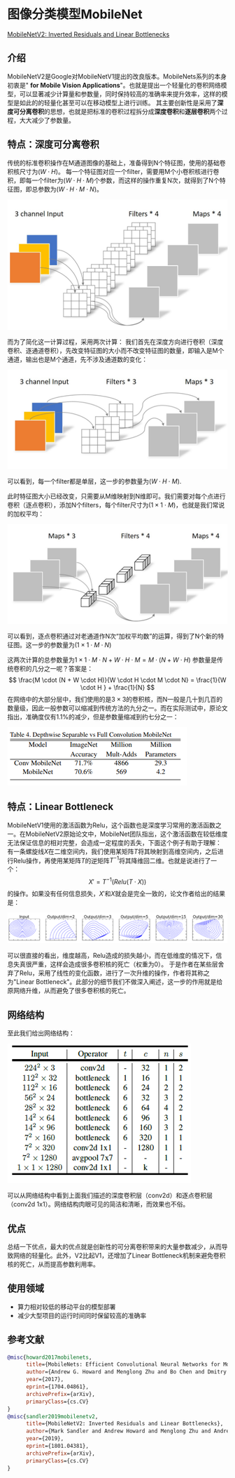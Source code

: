 # 图像分类模型MobileNet



[MobileNetV2: Inverted Residuals and Linear Bottlenecks](https://arxiv.org/abs/1801.04381)

## 介绍

MobileNetV2是Google对MobileNetV1提出的改良版本。MobileNets系列的本身初衷是" **for Mobile Vision Applications**"。也就是提出一个轻量化的卷积网络模型，可以显著减少计算量和参数量，同时保持较高的准确率来提升效率，这样的模型是如此的的轻量化甚至可以在移动模型上进行训练。
其主要创新性是采用了**深度可分离卷积**的思想，也就是把标准的卷积过程拆分成**深度卷积**和**逐层卷积**两个过程，大大减少了参数量。

## 特点：深度可分离卷积

传统的标准卷积操作在M通道图像的基础上，准备得到N个特征图，使用的基础卷积核尺寸为$(W \cdot H)$。
每一个特征图对应一个filter，需要用M个小卷积核进行卷积，即每一个filter为$(W \cdot H \cdot M)$个参数，而这样的操作重复N次，就得到了N个特征图，即总参数为$(W \cdot H \cdot M \cdot N)$。

![image](../../images/dl_library/传统卷积.png)

而为了简化这一计算过程，采用两次计算：
我们首先在深度方向进行卷积（深度卷积、逐通道卷积），先改变特征图的大小而不改变特征图的数量，即输入是M个通道，输出也是M个通道，先不涉及通道数的变化：

![avatar](../../images/dl_library/dw卷积.png)

可以看到，每一个filter都是单层，这一步的参数量为$(W \cdot H \cdot M)$.

此时特征图大小已经改变，只需要从M维映射到N维即可。我们需要对每个点进行卷积（逐点卷积），添加N个filters，每个filter尺寸为$(1 \times 1 \cdot M)$，也就是我们常说的加权平均：

![avatar](../../images/dl_library/pw卷积.png)

可以看到，逐点卷积通过对老通道作N次“加权平均数”的运算，得到了N个新的特征图。这一步的参数量为$(1 \times 1 \cdot M \cdot N)$

这两次计算的总参数量为$1 \times 1 \cdot M \cdot N + W \cdot H \cdot M = M \cdot (N + W \cdot H)$
参数量是传统卷积的几分之一呢？答案是：
$$
\frac{M \cdot (N + W \cdot H)}{W \cdot H \cdot M \cdot N} = \frac{1}{W \cdot H } + \frac{1}{N}
$$
在网络中的大部分层中，我们使用的是$3 \times 3$的卷积核，而N一般是几十到几百的数量级，因此一般参数可以缩减到传统方法的九分之一。而在实际测试中，原论文指出，准确度仅有1.1%的减少，但是参数量缩减到约七分之一：

![avatar](../../images/dl_library/v1对比.PNG)

## 特点：Linear Bottleneck

MobileNetV1使用的激活函数为Relu，这个函数也是深度学习常用的激活函数之一。在MobileNetV2原始论文中，MobileNet团队指出，这个激活函数在较低维度无法保证信息的相对完整，会造成一定程度的丢失，下面这个例子有助于理解：
有一条螺旋线$X$在二维空间内，我们使用某矩阵$T$将其映射到高维空间内，之后进行Relu操作，再使用某矩阵$T$的逆矩阵$T^{-1}$将其降维回二维。也就是说进行了一个：
$$
X' = T^{-1}(Relu(T \cdot X))
$$
的操作。如果没有任何信息损失，$X'$和$X$就会是完全一致的，论文作者给出的结果是：

![avatar](../../images/dl_library/jw.PNG)

可以很直接的看出，维度越高，Relu造成的损失越小，而在低维度的情况下，信息失真很严重，这样会造成很多卷积核的死亡（权重为0）。
于是作者在某些层舍弃了Relu，采用了线性的变化函数，进行了一次升维的操作，作者将其称之为"Linear Bottleneck"。此部分的细节我们不做深入阐述，这一步的作用就是给原网络升维，从而避免了很多卷积核的死亡。

## 网络结构

至此我们给出网络结构：

![avatar](../../images/dl_library/v2网络结构.PNG)

可以从网络结构中看到上面我们描述的深度卷积层（conv2d）和逐点卷积层（conv2d 1x1）。网络结构肉眼可见的简洁和清晰，而效果也不俗。

## 优点

总结一下优点，最大的优点就是创新性的可分离卷积带来的大量参数减少，从而导致网络的轻量化。此外，V2比起V1，还增加了Linear Bottleneck机制来避免卷积核的死亡，从而提高参数利用率。

## 使用领域

* 算力相对较低的移动平台的模型部署
* 减少大型项目的运行时间同时保留较高的准确率

## 参考文献

```bibtex
@misc{howard2017mobilenets,
      title={MobileNets: Efficient Convolutional Neural Networks for Mobile Vision Applications}, 
      author={Andrew G. Howard and Menglong Zhu and Bo Chen and Dmitry Kalenichenko and Weijun Wang and Tobias Weyand and Marco Andreetto and Hartwig Adam},
      year={2017},
      eprint={1704.04861},
      archivePrefix={arXiv},
      primaryClass={cs.CV}
}
@misc{sandler2019mobilenetv2,
      title={MobileNetV2: Inverted Residuals and Linear Bottlenecks}, 
      author={Mark Sandler and Andrew Howard and Menglong Zhu and Andrey Zhmoginov and Liang-Chieh Chen},
      year={2019},
      eprint={1801.04381},
      archivePrefix={arXiv},
      primaryClass={cs.CV}
}
```